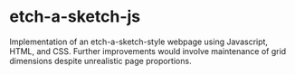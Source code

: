 # etch-a-sketch-js
Implementation of an etch-a-sketch-style webpage using Javascript, HTML, and CSS. Further improvements would involve maintenance of grid dimensions despite unrealistic page proportions.
